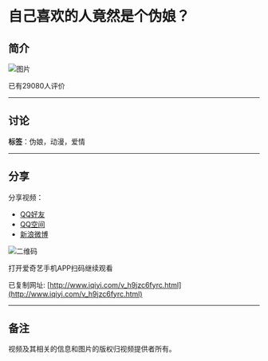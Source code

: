 # 自己喜欢的人竟然是个伪娘？

## 简介

![图片](//pic1.iqiyipic.com/lequ/20210610/a1fcaf74d859477cac6cae768ac594b9.png)

已有29080人评价

---

## 讨论

**标签**：伪娘，动漫，爱情

---

## 分享

分享视频：  
- [QQ好友](http://connect.qq.com/widget/shareqq/index.html?url=https%3A%2F%2Fwww.iqiyi.com%2Fv_h9jzc6fyrc.html&desc=%E3%80%90%E8%A7%86%E9%A2%91%EF%BC%9A%E8%87%AA%E5%B7%B1%E5%96%9C%E6%AC%A2%E7%9A%84%E4%BA%BA%E7%AB%9F%E7%84%B6%E6%98%AF%E4%B8%AA%E4%BC%AA%E5%A8%98%EF%BC%9F%E3%80%91%EF%BC%88%E5%88%86%E4%BA%AB%40%E7%88%B1%E5%A5%87%E8%89%BA%EF%BC%89&title=%E8%87%AA%E5%B7%B1%E5%96%9C%E6%AC%A2%E7%9A%84%E4%BA%BA%E7%AB%9F%E7%84%B6%E6%98%AF%E4%B8%AA%E4%BC%AA%E5%A8%98%EF%BC%9F&summary=&pics=https:http://u8.iqiyipic.com/image/20240709/4f/19/pv_1776496542655700_d_601.jpg&site=QQ%E5%A5%BD%E5%8F%8B&style=201&width=32&height=32&src=sharemodclk131212)  
- [QQ空间](http://sns.qzone.qq.com/cgi-bin/qzshare/cgi_qzshare_onekey?desc=%E3%80%90%E8%A7%86%E9%A2%91%EF%BC%9A%E8%87%AA%E5%B7%B1%E5%96%9C%E6%AC%A2%E7%9A%84%E4%BA%BA%E7%AB%9F%E7%84%B6%E6%98%AF%E4%B8%AA%E4%BC%AA%E5%A8%98%EF%BC%9F%E3%80%91%EF%BC%88%E5%88%86%E4%BA%AB%40%E7%88%B1%E5%A5%87%E8%89%BA%EF%BC%89&url=https%3A%2F%2Fwww.iqiyi.com%2Fv_h9jzc6fyrc.html&pics=http://u8.iqiyipic.com/image/20240709/4f/19/pv_1776496542655700_d_601.jpg&src=sharemodclk131212)  
- [新浪微博](https://service.weibo.com/share/share.php?appkey=1925825497&url=https%3A%2F%2Fwww.iqiyi.com%2Fv_h9jzc6fyrc.html&title=%E3%80%90%E8%A7%86%E9%A2%91%EF%BC%9A%E8%87%AA%E5%B7%B1%E5%96%9C%E6%AC%A2%E7%9A%84%E4%BA%BA%E7%AB%9F%E7%84%B6%E6%98%AF%E4%B8%AA%E4%BC%AA%E5%A8%98%EF%BC%9F%E3%80%91%EF%BC%88%E5%88%86%E4%BA%AB%40%E7%88%B1%E5%A5%87%E8%89%BA%EF%BC%89&content=utf-8&pic=http://u8.iqiyipic.com/image/20240709/4f/19/pv_1776496542655700_d_601.jpg&searchPic=false&src=sharemodclk131212)

![二维码](//qrcode.iqiyipic.com/qrcoder/?data=http%3A%2F%2Fiqiyi.cn%2F7dGMAmr-be&width=112&salt=21da3e1cd8a48a11f31901e53023394a&app_id=02e0d03f&property=0)

打开爱奇艺手机APP扫码继续观看

已复制网址: [http://www.iqiyi.com/v_h9jzc6fyrc.html](http://www.iqiyi.com/v_h9jzc6fyrc.html)

---

## 备注

视频及其相关的信息和图片的版权归视频提供者所有。